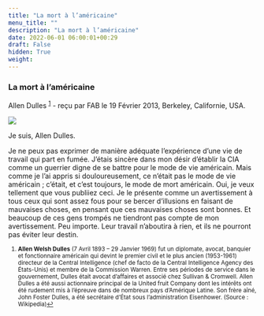 ```yaml
---
title: "La mort à l’américaine"
menu_title: ""
description: "La mort à l’américaine"
date: 2022-06-01 06:00:01+00:29
draft: False
hidden: True
weight:
---
```

### La mort à l’américaine

Allen Dulles <sup id="a1">[1](#f1)</sup> - reçu par FAB le 19 Février 2013, Berkeley, Californie, USA.

![](/fr-contemporary-messages/fr-contemporary-messages-by-date-order/fr-contemporary-messages-2013/fr-guatemala-2013.jpg)

Je suis, Allen Dulles.

Je ne peux pas exprimer de manière adéquate l’expérience d’une vie de travail qui part en fumée. J’étais sincère dans mon désir d’établir la CIA comme un guerrier digne de se battre pour le mode de vie américain. Mais comme je l’ai appris si douloureusement, ce n’était pas le mode de vie américain ; c’était, et c’est toujours, le mode de mort américain. Oui, je veux tellement que vous publiiez ceci. Je le présente comme un avertissement à tous ceux qui sont assez fous pour se bercer d’illusions en faisant de mauvaises choses, en pensant que ces mauvaises choses sont bonnes. Et beaucoup de ces gens trompés ne tiendront pas compte de mon avertissement. Peu importe. Leur travail n’aboutira à rien, et ils ne pourront pas éviter leur destin.
<small>

1. <large id="f1"> **Allen Welsh Dulles** (7 Avril 1893 – 29 Janvier 1969) fut un diplomate, avocat, banquier et fonctionnaire américain qui devint le premier civil et le plus ancien (1953-1961) directeur de la Central Intelligence (chef de facto de la Central Intelligence Agency des États-Unis) et membre de la Commission Warren. Entre ses périodes de service dans le gouvernement, Dulles était avocat d’affaires et associé chez Sullivan & Cromwell. Allen Dulles a été aussi actionnaire principal de la United fruit Company dont les intérêts ont été rudement mis à l’épreuve dans de nombreux pays d’Amérique Latine. Son frère aîné, John Foster Dulles, a été secrétaire d’État sous l’administration Eisenhower. (Source : Wikipedia)[↩](#a1)
